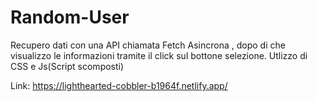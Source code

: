 # Random-User
Recupero dati con una API chiamata Fetch Asincrona , dopo di che visualizzo le informazioni tramite il click sul bottone selezione. Utlizzo di CSS e Js(Script scomposti)

Link: https://lighthearted-cobbler-b1964f.netlify.app/
